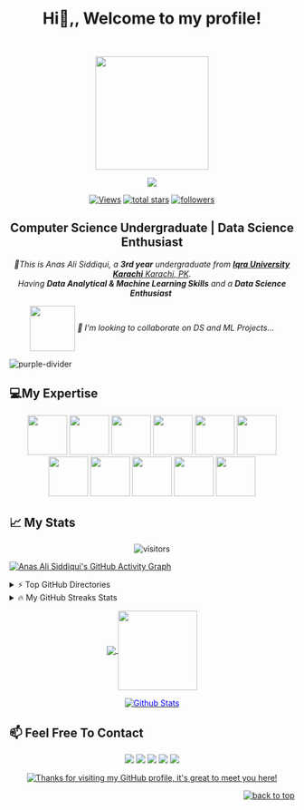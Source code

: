 <!-- Greetings -->
<h1 align="center">
	Hi👋,, Welcome to my profile!
</h1>
<br/>

<!-- Picture -->
<p align="center">
  <img src="https://github.com/thompsonemerson/thompsonemerson/raw/master/cover-thompson.png" height="200"/>
</p>


<!-- Typing SVG by DenverCoder1 - https://github.com/DenverCoder1/readme-typing-svg -->
<p align="center">
	<a href="https://github.com/DenverCoder1/readme-typing-svg"><img src="https://readme-typing-svg.herokuapp.com?color=%23BD561D&duration=6000&lines=I+am++into++Data+Science;I+am++into++Machine+Learning;I+am++into++Artificial+Inelligence+;I+am++into+Deep+Learning+;I+am++into++Big+Data;I+am++into++Computer+Vision!!&center=true&width=380&height=45"></a>
</p>


<!-- Social badges section -->
 <p align="center">
	<a href="https://github.com/anasali1671/"><img alt="Views" title="GitHub profile views" src="https://komarev.com/ghpvc/?username=anasali1671&label=Profile%20Views&color=red&style=for-the-badge"/></a>
	<a href="https://github.com/anasali1671?tab=repositories&sort=stargazers"><img alt="total stars" title="Total stars on GitHub" src="https://custom-icon-badges.herokuapp.com/badge/dynamic/json?logo=star&color=55960c&labelColor=488207&label=Stars&style=for-the-badge&query=%24.stars&url=https://api.github-star-counter.workers.dev/user/anasali1671"/></a>
  <a href="https://github.com/anasali1671?tab=followers">
    <img alt="followers" title="Follow me on Github" src="https://custom-icon-badges.herokuapp.com/github/followers/anasali1671?color=236ad3&labelColor=1155ba&style=for-the-badge&logo=person-add&label=Follow&logoColor=white"/></a>
</p>


<!-- Biography -->
<h2 align="center">Computer Science Undergraduate | Data Science Enthusiast</h2>
<p align="center">
  <em>
     👀This is Anas Ali Siddiqui, a <b>3rd year</b> undergraduate from <a href="https://iqra.edu.pk/"> <b>Iqra University Karachi</b> Karachi, PK</a>. <br>
     Having <b>Data Analytical & Machine Learning Skills</b> and a <b>Data Science Enthusiast</b>&nbsp;<br>
  </em> 
</p>
<p align="center">
  <em>
    <img align='center' src="https://media.giphy.com/media/M9gbBd9nbDrOTu1Mqx/giphy.gif" width="80">
    🎯  I’m looking to collaborate on DS and ML Projects...
  </em> 
  <br>
</p>

<!-- Purple line divider -->
![purple-divider](https://user-images.githubusercontent.com/7065401/52071927-c1cd7100-2562-11e9-908a-dde91ba14e59.png)


<!-- Expertise Logos -->
<h2 align="left">💻My Expertise</h2>
<p align="center">
<code><img height="70" src="https://www.vectorlogo.zone/logos/python/python-horizontal.svg"></code>
<code><img height="70" src="https://www.vectorlogo.zone/logos/jupyter/jupyter-ar21.svg"></code>
<code><img height="70" src="https://www.vectorlogo.zone/logos/tensorflow/tensorflow-icon.svg"></code>
<code><img height="70" src="https://www.vectorlogo.zone/logos/opencv/opencv-ar21.svg"></code>
<code><img height="70" src="https://www.vectorlogo.zone/logos/google_cloud/google_cloud-ar21.svg"></code>
<code><img height="70" src="https://www.vectorlogo.zone/logos/numpy/numpy-ar21.svg"></code>
<code><img height="70" src="https://github.com/valohai/ml-logos/blob/master/pandas.svg"></code>
<code><img height="70" src="https://www.vectorlogo.zone/logos/visualstudio_code/visualstudio_code-ar21.svg"></code>
<code><img height="70" src="https://img.icons8.com/ios/50/000000/ms-excel.png"></code>
<code><img height="70" src="https://img.icons8.com/color/48/000000/microsoft-sql-server.png"></code>
<code><img height="70" src="https://www.vectorlogo.zone/logos/pytorch/pytorch-ar21.svg"></code>
</p>


<!-- My Stats -->
<h2 align="left">📈 My Stats</h2>

<!-- visitor badge -->
<div align="center">
  <img src="https://visitor-badge.laobi.icu/badge?page_id=anasali1671.anasali1671" alt="visitors">
</div> 

<!-- Activity Graph -->
[![Anas Ali Siddiqui's GitHub Activity Graph](https://activity-graph.herokuapp.com/graph?username=anasali1671&theme=xcode)](https://github.com/anasali1671)


<!-- Hover option 1 -->
<details>
	<summary>⚡ Top GitHub Directories</summary>
	<br/>
	<a href="https://github.com/anasali1671/Machine_Learning"><img align="center" src="https://github-readme-stats.vercel.app/api/pin/?username=anasali1671&repo=Machine_Learning&title_color=ffffff&text_color=c9cacc&icon_color=2bbc8a&bg_color=1d1f21" /></a>
	<a href="https://github.com/anasali1671/Library_Management_System"><img align="center" src="https://github-readme-stats.vercel.app/api/pin/?username=anasali1671&repo=Library_Management_System&title_color=ffffff&text_color=c9cacc&icon_color=2bbc8a&bg_color=1d1f21" /></a>
	<a href="https://github.com/anasali1671/Contact-Management-System"><img align="center" src="https://github-readme-stats.vercel.app/api/pin/?username=anasali1671&repo=Contact-Management-System&title_color=ffffff&text_color=c9cacc&icon_color=2bbc8a&bg_color=1d1f21" /></a>
	<a href="https://github.com/anasali1671/Exploratory-Data-Analysis"><img align="center" src="https://github-readme-stats.vercel.app/api/pin/?username=anasali1671&repo=Exploratory-Data-Analysis&title_color=ffffff&text_color=c9cacc&icon_color=2bbc8a&bg_color=1d1f21" /></a>
</details>


<!-- Hover option 2 -->
<details>
	<summary>🔥 My GitHub Streaks Stats </summary>
	<br/>
	<img width="100%" src="https://github-readme-streak-stats.herokuapp.com/?user=anasali1671&show_icons=true&locale=en&layout=demo&theme=merko&hide_border=true" />
  <br/>
</details>

<!-- Stats -->
<p align="center">
  <a href="https://github.com/anasali1671?tab=repositories">
    <img
      align="center"
      src="https://github-readme-stats.vercel.app/api/top-langs/?username=anasali1671&layout=compact&theme=merko&count_private=true"
    />
  </a>
  <a href="https://github.com/anasali1671?tab=repositories">
    <img
      align="center"
      height="140"
      src="https://github-readme-stats.vercel.app/api?username=anasali1671&count_private=true&show_icons=true&custom_title=Github%20Status&hide=issues&theme=merko&count_private=true"
    />
  </a>
</p>


<!-- End Wave image -->
<p align="center" dir="auto">
        <a target="_blank" rel="noopener noreferrer" href="https://raw.githubusercontent.com/bornmay/bornmay/Update/svg/Bottom.svg"><img src="https://raw.githubusercontent.com/bornmay/bornmay/Update/svg/Bottom.svg" alt="Github Stats" style="max-width: 100%;color:blue"></a>
</p>

<!-- Social links -->
<h2 align="left">📫 Feel Free To Contact</h2>
<p align="center">
<a href="https://linkedin.com/in/anasali1671"><img src="https://img.shields.io/badge/-@anasali1671-0077B5?style=flat&logo=Linkedin&logoColor=white"/></a>
<a href="https://www.kaggle.com/anasali1671"><img src="https://img.shields.io/badge/-@anasali1671-20BEFF?style=flat&logo=kaggle&logoColor=white"/></a>
<a href="mailto:anasali1671@gmail.com"><img src="https://img.shields.io/badge/-@anasali1671@gmail.com-D14836?style=flat&logo=Gmail&logoColor=white"/></a>
<a href="https://instagram.com/iamanas0316"><img src="https://img.shields.io/badge/-@iamanas0316-E4405F?style=flat&logo=Instagram&logoColor=white"/></a>
<a href="https://facebook.com/anasali2001"><img src="https://img.shields.io/badge/-@anasali2001-1877F2?style=flat&logo=Facebook&logoColor=white"/></a>  
</p>


<!-- Greetings Message -->
<div align="center">
	<a href="https://git.io/typing-svg">
		<img alt="Thanks for visiting my GitHub profile, it's great to meet you here!" src="https://readme-typing-svg.herokuapp.com?font=Roboto+Slab&color=%237E3ACE&size=28&center=true&vCenter=true&width=900&lines=Thanks+for+visiting+my+GitHub+profile,+it's+great+to+meet+you+here" ></a>
</div>

<p align="right"><a href="#top"><img src="https://img.shields.io/static/v1?label&message=back+to+top&color=7E3ACE&style=flat&logo" alt="back to top" /></a></p>
